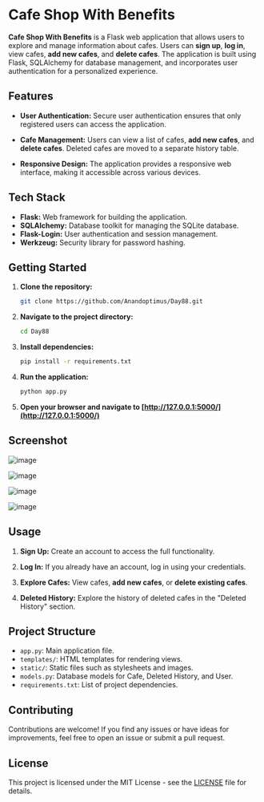 # Cafe Shop With Benefits

**Cafe Shop With Benefits** is a Flask web application that allows users to explore and manage information about cafes. Users can **sign up**, **log in**, view cafes, **add new cafes**, and **delete cafes**. The application is built using Flask, SQLAlchemy for database management, and incorporates user authentication for a personalized experience.

## Features

- **User Authentication:** Secure user authentication ensures that only registered users can access the application.

- **Cafe Management:** Users can view a list of cafes, **add new cafes**, and **delete cafes**. Deleted cafes are moved to a separate history table.

- **Responsive Design:** The application provides a responsive web interface, making it accessible across various devices.

## Tech Stack

- **Flask:** Web framework for building the application.
- **SQLAlchemy:** Database toolkit for managing the SQLite database.
- **Flask-Login:** User authentication and session management.
- **Werkzeug:** Security library for password hashing.

## Getting Started

1. **Clone the repository:**

    ```bash
    git clone https://github.com/Anandoptimus/Day88.git
    ```

2. **Navigate to the project directory:**

    ```bash
    cd Day88
    ```

3. **Install dependencies:**

    ```bash
    pip install -r requirements.txt
    ```

4. **Run the application:**

    ```bash
    python app.py
    ```

5. **Open your browser and navigate to [http://127.0.0.1:5000/](http://127.0.0.1:5000/)**

## Screenshot

![image](https://github.com/Anandoptimus/Day88/assets/101982906/f3cc9b24-dbf0-44b8-b566-374499c8fff1)

![image](https://github.com/Anandoptimus/Day88/assets/101982906/ee8804ba-0e7e-4723-83a8-6b18da14673b)

![image](https://github.com/Anandoptimus/Day88/assets/101982906/491daf84-6e9a-4095-9b6a-205618878ccc)

![image](https://github.com/Anandoptimus/Day88/assets/101982906/ecc8cda9-2804-48c9-a709-d2b9412f8e7b)


## Usage

1. **Sign Up:** Create an account to access the full functionality.

2. **Log In:** If you already have an account, log in using your credentials.

3. **Explore Cafes:** View cafes, **add new cafes**, or **delete existing cafes**.

4. **Deleted History:** Explore the history of deleted cafes in the "Deleted History" section.

## Project Structure

- `app.py`: Main application file.
- `templates/`: HTML templates for rendering views.
- `static/`: Static files such as stylesheets and images.
- `models.py`: Database models for Cafe, Deleted History, and User.
- `requirements.txt`: List of project dependencies.

## Contributing

Contributions are welcome! If you find any issues or have ideas for improvements, feel free to open an issue or submit a pull request.

## License

This project is licensed under the MIT License - see the [LICENSE](LICENSE) file for details.
